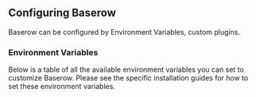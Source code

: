 ## Configuring Baserow

Baserow can be configured by Environment Variables, custom plugins.

### Environment Variables

Below is a table of all the available environment variables you can set to customize
Baserow. Please see the specific installation guides for how to set these environment
variables.



